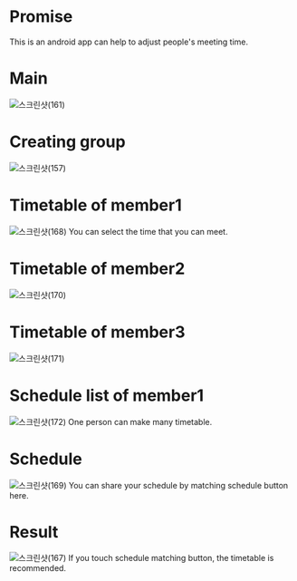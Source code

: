 # Promise
This is an android app can help to adjust people's meeting time.

# Main
![스크린샷(161)](https://user-images.githubusercontent.com/86188446/183825784-99da15fd-97a9-472c-824d-82ff7e74a43e.png)


# Creating group
![스크린샷(157)](https://user-images.githubusercontent.com/86188446/183825388-05d97ec9-3769-4cc9-a1aa-3caa3613d551.png)



# Timetable of member1
![스크린샷(168)](https://user-images.githubusercontent.com/86188446/183825478-4f001e5a-3600-43f6-a599-76e56161da33.png)
You can select the time that you can meet.


# Timetable of member2
![스크린샷(170)](https://user-images.githubusercontent.com/86188446/183825633-79315608-3f41-4ef7-bc15-35f0ba444656.png)


# Timetable of member3
![스크린샷(171)](https://user-images.githubusercontent.com/86188446/183825664-6603ba68-9f6c-4f0a-ade9-93aba4e24a7f.png)


# Schedule list of member1
![스크린샷(172)](https://user-images.githubusercontent.com/86188446/183825002-c70656db-ddbb-4e12-b36d-94f668755769.png)
One person can make many timetable.


# Schedule
![스크린샷(169)](https://user-images.githubusercontent.com/86188446/183824679-f23e2a7b-0c4b-4a17-b063-d2e2c405b50b.png)
You can share your schedule by matching schedule button here.


# Result
![스크린샷(167)](https://user-images.githubusercontent.com/86188446/183825709-6084ebab-eed1-4308-8bd8-1dd41e5cbc3c.png)
If you touch schedule matching button, the timetable is recommended.
